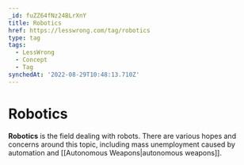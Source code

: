 ```yaml
---
_id: fuZZ64fNz24BLrXnY
title: Robotics
href: https://lesswrong.com/tag/robotics
type: tag
tags:
  - LessWrong
  - Concept
  - Tag
synchedAt: '2022-08-29T10:48:13.710Z'
---
```

# Robotics

**Robotics** is the field dealing with robots. There are various hopes and concerns around this topic, including mass unemployment caused by automation and [[Autonomous Weapons|autonomous weapons]].